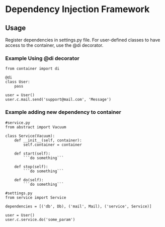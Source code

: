 # Dependency Injection Framework

## Usage

Register dependencies in settings.py file. For user-defined classes to have access to the container, use the @di decorator.

### Example Using @di decorator
```
from container import di

@di
class User:
    pass

user = User()
user.c.mail.send('support@mail.com', 'Message')
```

### Example adding new dependency to container
```
#service.py
from abstract import Vacuum

class Service(Vacuum):
    def __init__(self, container):
        self.container = container

    def start(self):
        ```do something```

    def stop(self):
        ```do something```

    def do(self):
        ```do something```
```
```
#settings.py
from service import Service

dependencies = [('db', Db), ('mail', Mail), ('service', Service)]
```
```
user = User()
user.c.service.do('some_param')
```
